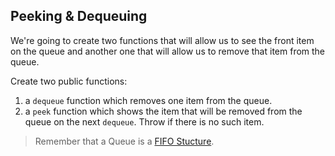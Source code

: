 ## Peeking & Dequeuing

We're going to create two functions that will allow us to see the front item on the queue and another one that will allow us to remove that item from the queue.

Create two public functions: 

1. a `dequeue` function which removes one item from the queue.
2. a `peek` function which shows the item that will be removed from the queue on the next `dequeue`. Throw if there is no such item.

> Remember that a Queue is a [FIFO Stucture](?tab=details).